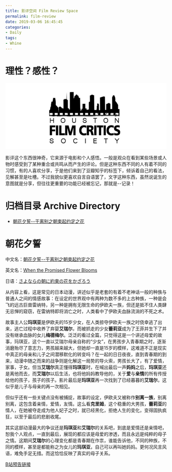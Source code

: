 ```yaml
---
title: 影评空间 Film Review Space
permalink: film-review
date: 2019-03-06 16:45:45
categories:
- Daily
tags:
- Whine
---
```


# 理性？感性？

![](https://raw.githubusercontent.com/liutiantian233/Blog/master/film/film.png)

影评这个东西很神奇，它来源于电影和个人感悟。一般是观众在看到某些场景或人物时感受到了某种重合或共鸣从而产生的评论。但是这种东西不同的人有着不同的习惯，有的人喜欢分享，于是他们来到了豆瓣知乎的标签下，倾诉着自己的看法，见解甚至是吐槽。不过我貌似更喜欢自言自语罢了，文字这种东西，虽然说诞生的意图就是分享，但往往更重要的功能已经被忘记，那就是--记录！

<!-- more -->

# 归档目录 Archive Directory

- [朝花夕誓--于离别之朝束起约定之花](https://liutiantian233.github.io/daily/2019/film-review.html#%E6%9C%9D%E8%8A%B1%E5%A4%95%E8%AA%93)

# 朝花夕誓

中文名：[朝花夕誓--于离别之朝束起约定之花](https://zh.wikipedia.org/wiki/於離別之朝束起約定之花)

英文名：[When the Promised Flower Blooms](https://en.wikipedia.org/wiki/Maquia:_When_the_Promised_Flower_Blooms)

日语：[さよならの朝に約束の花をかざろう](https://ja.wikipedia.org/wiki/さよならの朝に約束の花をかざろう)

从内容上看，这是常见的日本动漫，讲述似乎是老套的有着不老神话一般的种族与普通人之间的情感故事：在设定的世界观中有两种为数不多的上古种族，一种是会飞的远古巨兽雷纳特，另一种是拥有无限生命的伊欧夫一族，但还是抵不住人类肆无忌惮的窥窃，在雷纳特即将消亡之时，人类看中了伊欧夫血脉流淌的不死之术。

故事主人公**玛琪亚**是伊欧夫的15岁少女，在人类掠夺伊欧夫一族之时侥幸逃了出来，逃亡过程中收养了弃婴**艾瑞尔**，而被抓走的少女**蕾莉亚**成为了王菲并生下了并没有继承血脉的女儿**梅德梅尔**。泛泛的看过全篇，只觉得这是一个讲述母爱的故事，玛琪亚，这个一直以艾瑞尔母亲自称的“少女”，在男孩步入青春期之时，逐渐消磨殆尽了意志力，男孩越来越大，但她却一直是15岁的模样，这难道不正是现实中真正的母亲和儿子之间潜移默化的转变吗？在一起的日日夜夜，直到青春期的到来，动漫中随之而来的战争则是化解这一局势的导火索，男孩长大了，有了爱情，家事，子女。但当**艾瑞尔**真正懂得**玛琪亚**时，在喊出最后一声**妈妈**之后，**玛琪亚**还是离他而去，而**艾瑞尔**以后生活，也将他妈妈教导他的，关于**爱**与**亲情**的所有传授给他的孩子，孩子的孩子。影片最后是**玛琪亚**再一次找到了已经暮暮的**艾瑞尔**，这似乎是儿子与母亲的再一次相见。

但似乎还有一些关键点没有被捕捉，故事的设定，伊欧夫又被称作**别离一族**，别离别离，这包含着亲情，爱情，友情。这么看**克里姆**，这个稳重的大男孩，**蕾莉亚**的情人，在她被夺走成为他人妃子之时，就已经黑化，拒绝人生的变化，变得固执疯狂，以至于最后的悲剧收尾。

其实这部动漫最大的争议还是**玛琪亚**和**艾瑞尔**的关系吧，到底是爱情还是亲情吧，恕我个人观点，一直到最后，展现的都应该是母爱的渗透，而且永远是纯粹的母子之情。这期间**艾瑞尔**的心理变化都是青春期在作祟，谁能告诉他，不同的种族，不同的模样，甚至是都能称之为女儿的**玛琪亚**，自己可以再叫她妈妈。更何况风言风语，难免手足无措。而这恰恰反映了真实的母子关系。

[B站预告链接](https://www.bilibili.com/video/av45641030/)
